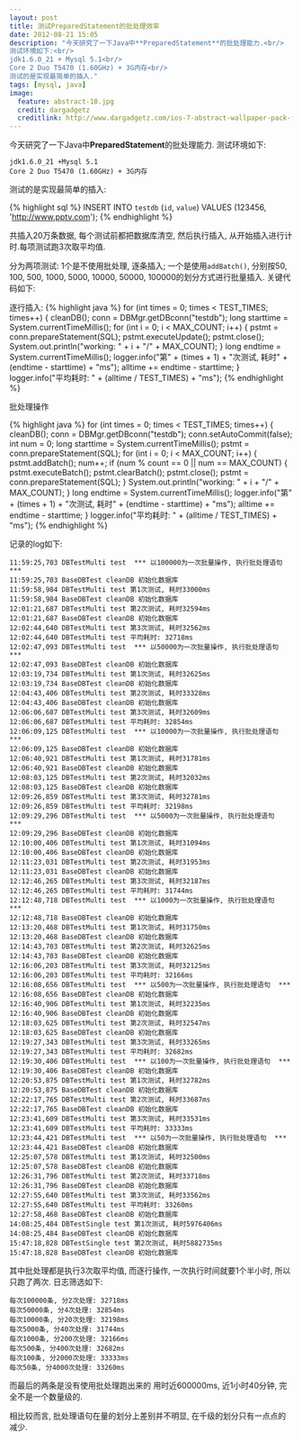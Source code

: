 ```yaml
---
layout: post
title: 测试PreparedStatement的批处理效率
date: 2012-08-21 15:05
description: "今天研究了一下Java中**PreparedStatement**的批处理能力.<br/>
测试环境如下:<br/>
jdk1.6.0_21 + Mysql 5.1<br/>
Core 2 Duo T5470 (1.60GHz) + 3G内存<br/>
测试的是实现最简单的插入."
tags: [mysql, java]
image:
  feature: abstract-10.jpg
  credit: dargadgetz
  creditlink: http://www.dargadgetz.com/ios-7-abstract-wallpaper-pack-for-iphone-5-and-ipod-touch-retina/
---
```


今天研究了一下Java中**PreparedStatement**的批处理能力.
测试环境如下:

    jdk1.6.0_21 +Mysql 5.1
    Core 2 Duo T5470 (1.60GHz) + 3G内存

测试的是实现最简单的插入:

{% highlight sql %}
INSERT INTO `testdb` (`id`, `value`) VALUES (123456, 'http://www.pptv.com');
{% endhighlight %}

共插入20万条数据, 每个测试前都把数据库清空, 然后执行插入, 从开始插入进行计时.每项测试跑3次取平均值.

分为两项测试: 1个是不使用批处理, 逐条插入; 一个是使用`addBatch()`, 分别按50, 100, 500, 1000, 5000, 10000, 50000, 100000的划分方式进行批量插入. 关键代码如下:

逐行插入:
{% highlight java %}
for (int times = 0; times < TEST_TIMES; times++) {
    cleanDB();
    conn = DBMgr.getDBconn("testdb");
    long starttime = System.currentTimeMillis();
    for (int i = 0; i < MAX_COUNT; i++) {
         pstmt = conn.prepareStatement(SQL);
         pstmt.executeUpdate();
         pstmt.close();
         System.out.println("working: " + i + "/" + MAX_COUNT);
    }
    long endtime = System.currentTimeMillis();
    logger.info("第" + (times + 1) + "次测试, 耗时" + (endtime - starttime) + "ms");
    alltime += endtime - starttime;
}
logger.info("平均耗时: " + (alltime / TEST_TIMES) + "ms");
{% endhighlight %}

批处理操作

{% highlight java %}
for (int times = 0; times < TEST_TIMES; times++) {
    cleanDB();
    conn = DBMgr.getDBconn("testdb");
    conn.setAutoCommit(false);
    int num = 0;
    long starttime = System.currentTimeMillis();
    pstmt = conn.prepareStatement(SQL);
    for (int i = 0; i < MAX_COUNT; i++) {
        pstmt.addBatch();
        num++;
        if (num % count == 0 || num == MAX_COUNT) {
            pstmt.executeBatch();
            pstmt.clearBatch();
            pstmt.close();
            pstmt = conn.prepareStatement(SQL);
        }
        System.out.println("working: " + i + "/" + MAX_COUNT);
    }
    long endtime = System.currentTimeMillis();
    logger.info("第" + (times + 1) + "次测试, 耗时" + (endtime - starttime) + "ms");
    alltime += endtime - starttime;
}
logger.info("平均耗时: " + (alltime / TEST_TIMES) + "ms");
{% endhighlight %}

记录的log如下:

    11:59:25,703 DBTestMulti test  *** 以100000为一次批量操作, 执行批处理语句  ***
    11:59:25,703 BaseDBTest cleanDB 初始化数据库
    11:59:58,984 DBTestMulti test 第1次测试, 耗时33000ms
    11:59:58,984 BaseDBTest cleanDB 初始化数据库
    12:01:21,687 DBTestMulti test 第2次测试, 耗时32594ms
    12:01:21,687 BaseDBTest cleanDB 初始化数据库
    12:02:44,640 DBTestMulti test 第3次测试, 耗时32562ms
    12:02:44,640 DBTestMulti test 平均耗时: 32718ms
    12:02:47,093 DBTestMulti test  *** 以50000为一次批量操作, 执行批处理语句  ***
    12:02:47,093 BaseDBTest cleanDB 初始化数据库
    12:03:19,734 DBTestMulti test 第1次测试, 耗时32625ms
    12:03:19,734 BaseDBTest cleanDB 初始化数据库
    12:04:43,406 DBTestMulti test 第2次测试, 耗时33328ms
    12:04:43,406 BaseDBTest cleanDB 初始化数据库
    12:06:06,687 DBTestMulti test 第3次测试, 耗时32609ms
    12:06:06,687 DBTestMulti test 平均耗时: 32854ms
    12:06:09,125 DBTestMulti test  *** 以10000为一次批量操作, 执行批处理语句  ***
    12:06:09,125 BaseDBTest cleanDB 初始化数据库
    12:06:40,921 DBTestMulti test 第1次测试, 耗时31781ms
    12:06:40,921 BaseDBTest cleanDB 初始化数据库
    12:08:03,125 DBTestMulti test 第2次测试, 耗时32032ms
    12:08:03,125 BaseDBTest cleanDB 初始化数据库
    12:09:26,859 DBTestMulti test 第3次测试, 耗时32781ms
    12:09:26,859 DBTestMulti test 平均耗时: 32198ms
    12:09:29,296 DBTestMulti test  *** 以5000为一次批量操作, 执行批处理语句  ***
    12:09:29,296 BaseDBTest cleanDB 初始化数据库
    12:10:00,406 DBTestMulti test 第1次测试, 耗时31094ms
    12:10:00,406 BaseDBTest cleanDB 初始化数据库
    12:11:23,031 DBTestMulti test 第2次测试, 耗时31953ms
    12:11:23,031 BaseDBTest cleanDB 初始化数据库
    12:12:46,265 DBTestMulti test 第3次测试, 耗时32187ms
    12:12:46,265 DBTestMulti test 平均耗时: 31744ms
    12:12:48,718 DBTestMulti test  *** 以1000为一次批量操作, 执行批处理语句  ***
    12:12:48,718 BaseDBTest cleanDB 初始化数据库
    12:13:20,468 DBTestMulti test 第1次测试, 耗时31750ms
    12:13:20,468 BaseDBTest cleanDB 初始化数据库
    12:14:43,703 DBTestMulti test 第2次测试, 耗时32625ms
    12:14:43,703 BaseDBTest cleanDB 初始化数据库
    12:16:06,203 DBTestMulti test 第3次测试, 耗时32125ms
    12:16:06,203 DBTestMulti test 平均耗时: 32166ms
    12:16:08,656 DBTestMulti test  *** 以500为一次批量操作, 执行批处理语句  ***
    12:16:08,656 BaseDBTest cleanDB 初始化数据库
    12:16:40,906 DBTestMulti test 第1次测试, 耗时32235ms
    12:16:40,906 BaseDBTest cleanDB 初始化数据库
    12:18:03,625 DBTestMulti test 第2次测试, 耗时32547ms
    12:18:03,625 BaseDBTest cleanDB 初始化数据库
    12:19:27,343 DBTestMulti test 第3次测试, 耗时33265ms
    12:19:27,343 DBTestMulti test 平均耗时: 32682ms
    12:19:30,406 DBTestMulti test  *** 以100为一次批量操作, 执行批处理语句  ***
    12:19:30,406 BaseDBTest cleanDB 初始化数据库
    12:20:53,875 DBTestMulti test 第1次测试, 耗时32782ms
    12:20:53,875 BaseDBTest cleanDB 初始化数据库
    12:22:17,765 DBTestMulti test 第2次测试, 耗时33687ms
    12:22:17,765 BaseDBTest cleanDB 初始化数据库
    12:23:41,609 DBTestMulti test 第3次测试, 耗时33531ms
    12:23:41,609 DBTestMulti test 平均耗时: 33333ms
    12:23:44,421 DBTestMulti test  *** 以50为一次批量操作, 执行批处理语句  ***
    12:23:44,421 BaseDBTest cleanDB 初始化数据库
    12:25:07,578 DBTestMulti test 第1次测试, 耗时32500ms
    12:25:07,578 BaseDBTest cleanDB 初始化数据库
    12:26:31,796 DBTestMulti test 第2次测试, 耗时33718ms
    12:26:31,796 BaseDBTest cleanDB 初始化数据库
    12:27:55,640 DBTestMulti test 第3次测试, 耗时33562ms
    12:27:55,640 DBTestMulti test 平均耗时: 33260ms
    12:27:58,468 BaseDBTest cleanDB 初始化数据库
    14:08:25,484 DBTestSingle test 第1次测试, 耗时5976406ms
    14:08:25,484 BaseDBTest cleanDB 初始化数据库
    15:47:18,828 DBTestSingle test 第2次测试, 耗时5882735ms
    15:47:18,828 BaseDBTest cleanDB 初始化数据库

其中批处理都是执行3次取平均值, 而逐行操作, 一次执行时间就要1个半小时, 所以只跑了两次. 日志筛选如下:

    每次100000条, 分2次处理: 32718ms
    每次50000条, 分4次处理: 32854ms
    每次10000条, 分20次处理: 32198ms
    每次5000条, 分40次处理: 31744ms
    每次1000条, 分200次处理: 32166ms
    每次500条, 分400次处理: 32682ms
    每次100条, 分2000次处理: 33333ms
    每次50条, 分4000次处理: 33260ms

而最后的两条是没有使用批处理跑出来的 用时近600000ms, 近1小时40分钟, 完全不是一个数量级的.

相比较而言, 批处理语句在量的划分上差别并不明显, 在千级的划分只有一点点的减少.

